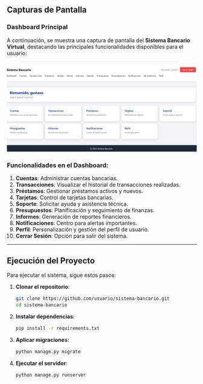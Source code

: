 ## Capturas de Pantalla

### Dashboard Principal
A continuación, se muestra una captura de pantalla del **Sistema Bancario Virtual**, destacando las principales funcionalidades disponibles para el usuario:

![Dashboard del Sistema Bancario](/imagenes/interefaz.jpeg)

### Funcionalidades en el Dashboard:
1. **Cuentas**: Administrar cuentas bancarias.
2. **Transacciones**: Visualizar el historial de transacciones realizadas.
3. **Préstamos**: Gestionar préstamos activos y nuevos.
4. **Tarjetas**: Control de tarjetas bancarias.
5. **Soporte**: Solicitar ayuda y asistencia técnica.
6. **Presupuestos**: Planificación y seguimiento de finanzas.
7. **Informes**: Generación de reportes financieros.
8. **Notificaciones**: Centro para alertas importantes.
9. **Perfil**: Personalización y gestión del perfil de usuario.
10. **Cerrar Sesión**: Opción para salir del sistema.

---

## Ejecución del Proyecto
Para ejecutar el sistema, sigue estos pasos:

1. **Clonar el repositorio**:
   ```bash
   git clone https://github.com/usuario/sistema-bancario.git
   cd sistema-bancario
2. **Instalar dependencias**:
   ```bash
   pip install -r requirements.txt
3. **Aplicar migraciones**:
   ```bash
   python manage.py migrate
4. **Ejecutar el servidor**:
   ```bash
   python manage.py runserver

